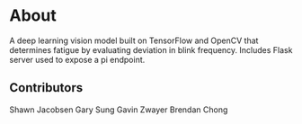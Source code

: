 # About
A deep learning vision model built on TensorFlow and OpenCV that determines fatigue by evaluating deviation in blink frequency. Includes Flask server used to expose a pi endpoint.

## Contributors
Shawn Jacobsen
Gary Sung
Gavin Zwayer
Brendan Chong